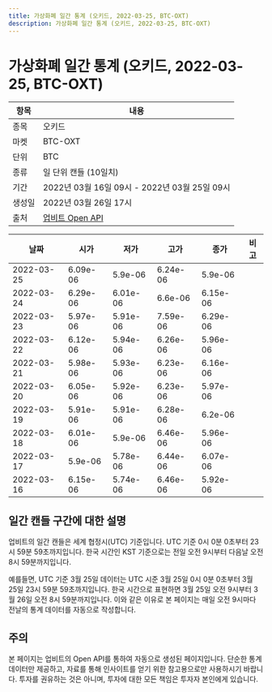 ```yaml
---
title: 가상화폐 일간 통계 (오키드, 2022-03-25, BTC-OXT)
description: 가상화폐 일간 통계 (오키드, 2022-03-25, BTC-OXT)
---
```



가상화폐 일간 통계 (오키드, 2022-03-25, BTC-OXT)
===

|항목|내용|
|--|--|
|종목|오키드|
|마켓|BTC-OXT|
|단위|BTC|
|종류|일 단위 캔들 (10일치)|
|기간|2022년 03월 16일 09시 - 2022년 03월 25일 09시|
|생성일|2022년 03월 26일 17시|
|출처|[업비트 Open API](https://docs.upbit.com)|


|날짜|시가|저가|고가|종가|비고|
|--|--|--|--|--|--|
|2022-03-25|6.09e-06|5.9e-06|6.24e-06|5.9e-06|    |
|2022-03-24|6.29e-06|6.01e-06|6.6e-06|6.15e-06|    |
|2022-03-23|5.97e-06|5.91e-06|7.59e-06|6.29e-06|    |
|2022-03-22|6.12e-06|5.94e-06|6.26e-06|5.96e-06|    |
|2022-03-21|5.98e-06|5.93e-06|6.23e-06|6.16e-06|    |
|2022-03-20|6.05e-06|5.92e-06|6.23e-06|5.97e-06|    |
|2022-03-19|5.91e-06|5.91e-06|6.28e-06|6.2e-06|    |
|2022-03-18|6.01e-06|5.9e-06|6.46e-06|5.96e-06|    |
|2022-03-17|5.9e-06|5.78e-06|6.44e-06|6.07e-06|    |
|2022-03-16|6.15e-06|5.74e-06|6.46e-06|5.92e-06|    |


일간 캔들 구간에 대한 설명
---


업비트의 일간 캔들은 세계 협정시(UTC) 기준입니다. 
UTC 기준 0시 0분 0초부터 23시 59분 59초까지입니다. 
한국 시간인 KST 기준으로는 전일 오전 9시부터 다음날 오전 8시 59분까지입니다. 


예를들면, UTC 기준 3월 25일 데이터는 UTC 시준 3월 25일 0시 0분 0초부터 3월 25일 23시 59분 59초까지입니다. 
한국 시간으로 표현하면 3월 25일 오전 9시부터 3월 26일 오전 8시 59분까지입니다. 
이와 같은 이유로 본 페이지는 매일 오전 9시마다 전날의 통계 데이터를 자동으로 작성합니다. 


주의
---


본 페이지는 업비트의 Open API를 통하여 자동으로 생성된 페이지입니다. 
단순한 통계 데이터만 제공하고, 자료를 통해 인사이트를 얻기 위한 참고용으로만 사용하시기 바랍니다. 
투자를 권유하는 것은 아니며, 투자에 대한 모든 책임은 투자자 본인에게 있습니다. 
